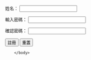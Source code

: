 <body >
    <form>
    姓名： <input type="text" name="name"/>
    <P>輸入密碼： <input type="password" name="pw" id="pw1"/></P>
    <p>確認密碼： <input type="password" name="pw" id="pw2" onkeyup="validate()"/><span id="tishi"></span></p>
    <p><input type="submit" value="註冊" id="submit"/>
    <input type="reset" value="重置"/></p>
    </form>
    <script>
        function validate() {
        var pw1 = document.getElementById("pw1").value;
        var pw2 = document.getElementById("pw2").value;
        if(pw1 == pw2) {
        document.getElementById("tishi").innerHTML="<font color='green'>兩次密碼相同</font>";
        document.getElementById("submit").disabled = false;
        }
        else {
        document.getElementById("tishi").innerHTML="<font color='red'>兩次密碼不相同</font>";
        document.getElementById("submit").disabled = true;
        }
        }
        </script>
        
        </body>
